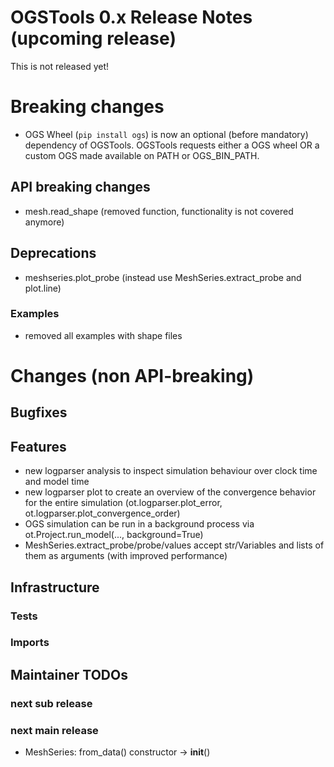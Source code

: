 # OGSTools 0.x Release Notes (upcoming release)

This is not released yet!

# Breaking changes

- OGS Wheel (`pip install ogs`) is now an optional (before mandatory) dependency of OGSTools. OGSTools requests either a OGS wheel OR a custom OGS made available on PATH or OGS_BIN_PATH.

## API breaking changes

- mesh.read_shape (removed function, functionality is not covered anymore)

## Deprecations

- meshseries.plot_probe (instead use MeshSeries.extract_probe and plot.line)

### Examples

- removed all examples with shape files

# Changes (non API-breaking)

## Bugfixes

## Features

- new logparser analysis to inspect simulation behaviour over clock time and model time
- new logparser plot to create an overview of the convergence behavior for the
  entire simulation (ot.logparser.plot_error, ot.logparser.plot_convergence_order)
- OGS simulation can be run in a background process via ot.Project.run_model(..., background=True)
- MeshSeries.extract_probe/probe/values accept str/Variables and lists of them as arguments (with improved performance)

## Infrastructure

### Tests

### Imports

## Maintainer TODOs

### next sub release

### next main release

- MeshSeries: from_data() constructor -> __init__()
